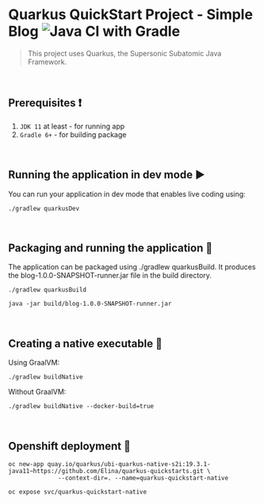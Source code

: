 # Quarkus QuickStart Project - Simple Blog ![Java CI with Gradle](https://github.com/ElinaValieva/quarkus-blog-app/workflows/Java%20CI%20with%20Gradle/badge.svg?branch=master)
> This project uses Quarkus, the Supersonic Subatomic Java Framework.

&nbsp;
## Prerequisites :heavy_exclamation_mark:
 1. `JDK 11` at least - for running app
 2. `Gradle 6+` - for building package

&nbsp;
## Running the application in dev mode :arrow_forward:

You can run your application in dev mode that enables live coding using:

```
./gradlew quarkusDev
```

&nbsp;
## Packaging and running the application :hammer:
The application can be packaged using ./gradlew quarkusBuild. It produces the blog-1.0.0-SNAPSHOT-runner.jar file in the build directory.
```
./gradlew quarkusBuild

java -jar build/blog-1.0.0-SNAPSHOT-runner.jar
```

&nbsp;
## Creating a native executable :electric_plug:
Using GraalVM:
```
./gradlew buildNative
```
Without GraalVM:
```
./gradlew buildNative --docker-build=true
```

&nbsp;
## Openshift deployment :triangular_flag_on_post:
```console
oc new-app quay.io/quarkus/ubi-quarkus-native-s2i:19.3.1-java11~https://github.com/Elina/quarkus-quickstarts.git \
              --context-dir=. --name=quarkus-quickstart-native
              
oc expose svc/quarkus-quickstart-native
```
